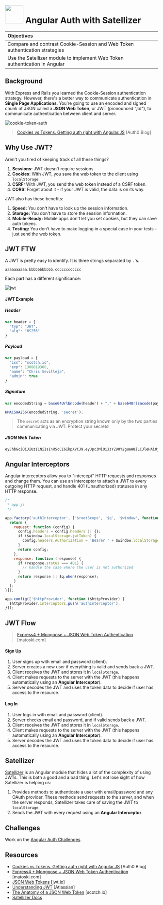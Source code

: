 # <img src="https://cloud.githubusercontent.com/assets/7833470/10899314/63829980-8188-11e5-8cdd-4ded5bcb6e36.png" height="60"> Angular Auth with Satellizer

| Objectives |
| :--- |
| Compare and contrast Cookie-Session and Web Token authentication strategies |
| Use the Satellizer module to implement Web Token authentication in Angular |

## Background

With Express and Rails you learned the Cookie-Session authentication strategy. However, there's a better way to communicate authentication in **Single Page Applications**. You're going to use an encoded and signed chunk of JSON called a **JSON Web Token**, or JWT (pronounced *"jot"*), to communicate authentication between client and server.

![cookie-token-auth](https://cloud.githubusercontent.com/assets/7833470/12523189/095e1760-c10a-11e5-9c5a-09d4bf69f2c1.png)

> <a href="https://auth0.com/blog/2014/01/07/angularjs-authentication-with-cookies-vs-token" target="_blank">Cookies vs Tokens. Getting auth right with Angular.JS</a> [Auth0 Blog]

## Why Use JWT?

Aren't you tired of keeping track of all these things?

1. **Sessions:** JWT doesn't require sessions.
2. **Cookies:** With JWT, you save the web token to the client using `localStorage`.
3. **CSRF:** With JWT, you send the web token instead of a CSRF token.
4. **CORS:** Forget about it - if your JWT is valid, the data is on its way.

JWT also has these benefits:

1. **Speed:** You don't have to look up the session information.
2. **Storage:** You don't have to store the session information.
3. **Mobile-Ready:** Mobile apps don't let you set cookies, but they can save auth tokens.
4. **Testing:** You don't have to make logging in a special case in your tests - just send the web token.

## JWT FTW

A JWT is pretty easy to identify. It is three strings separated by `.`'s.

```
aaaaaaaaaa.bbbbbbbbbbb.cccccccccccc
```

Each part has a different significance:

![jwt](https://cloud.githubusercontent.com/assets/7833470/12523476/03e23c74-c10c-11e5-9626-d0f2045b4670.png)

#### JWT Example

##### Header

```js
var header = {
  "typ": "JWT",
  "alg": "HS256"
}
```

##### Payload

```js
var payload = {
  "iss": "scotch.io",
  "exp": 1300819380,
  "name": "Chris Sevilleja",
  "admin": true
}
```

##### Signature

```js
var encodedString = base64UrlEncode(header) + "." + base64UrlEncode(payload);

HMACSHA256(encodedString, 'secret');
```

> The `secret` acts as an encryption string known only by the two parties communicating via JWT. Protect your secrets!

##### JSON Web Token

```
eyJhbGciOiJIUzI1NiIsInR5cCI6IkpXVCJ9.eyJpc3MiOiJzY290Y2guaW8iLCJleHAiOjEzMDA4MTkzODAsIm5hbWUiOiJDaHJpcyBTZXZpbGxlamEiLCJhZG1pbiI6dHJ1ZX0.03f329983b86f7d9a9f5fef85305880101d5e302afafa20154d094b229f75773
```

## Angular Interceptors

Angular interceptors allow you to "intercept" HTTP requests and responses and change them. You can use an interceptor to attach a JWT to every outgoing HTTP request, and handle 401 (Unauthorized) statuses in any HTTP response.

```js
/*
 * app.js
 */

app.factory('authInterceptor', ['$rootScope', '$q', '$window', function ($rootScope, $q, $window) {
  return {
    request: function (config) {
      config.headers = config.headers || {};
      if ($window.localStorage.jwtToken) {
        config.headers.Authorization = 'Bearer ' + $window.localStorage.jwtToken;
      }
      return config;
    },
    response: function (response) {
      if (response.status === 401) {
        // handle the case where the user is not authorized
      }
      return response || $q.when(response);
    }
  };
}]);

app.config(['$httpProvider', function ($httpProvider) {
  $httpProvider.interceptors.push('authInterceptor');
}]);
```

## JWT Flow

> <a href="http://blog.matoski.com/articles/jwt-express-node-mongoose" target="_blank">Express4 + Mongoose + JSON Web Token Authentication</a> [matoski.com]

#### Sign Up

1. User signs up with email and password (client).
2. Server creates a new user if everything is valid and sends back a JWT.
3. Client receives the JWT and stores it in   `localStorage`.
4. Client makes requests to the server with the JWT (this happens automatically using an **Angular Interceptor**).
5. Server decodes the JWT and uses the token data to decide if user has access to the resource.

#### Log In

1. User logs in with email and password (client).
2. Server checks email and password, and if valid sends back a JWT.
3. Client receives the JWT and stores it in `localStorage`.
4. Client makes requests to the server with the JWT (this happens automatically using an **Angular Interceptor**).
5. Server decodes the JWT and uses the token data to decide if user has access to the resource.

## Satellizer

<a href="https://github.com/sahat/satellizer" target="_blank">Satellizer</a> is an Angular module that hides a lot of the complexity of using JWTs. This is both a good and a bad thing. Let's not lose sight of how Satellizer is helping us:

1. Provides methods to authenticate a user with email/password and any OAuth provider. These methods send requests to the server, and when the server responds, Satellizer takes care of saving the JWT to `localStorage`.
2. Sends the JWT with every request using an **Angular Interceptor**.

## Challenges

Work on the <a href="https://github.com/sf-wdi-24/angular_auth" target="_blank">Angular Auth Challenges</a>.

## Resources

* <a href="https://auth0.com/blog/2014/01/07/angularjs-authentication-with-cookies-vs-token" target="_blank">Cookies vs Tokens. Getting auth right with Angular.JS</a> [Auth0 Blog]
* <a href="http://blog.matoski.com/articles/jwt-express-node-mongoose" target="_blank">Express4 + Mongoose + JSON Web Token Authentication</a> [matoski.com]
* <a href="http://jwt.io" target="_blank">JSON Web Tokens</a> [jwt.io]
* <a href="https://developer.atlassian.com/static/connect/docs/latest/concepts/understanding-jwt.html" target="_blank">Understanding JWT</a> [Atlassian]
* <a href="https://scotch.io/tutorials/the-anatomy-of-a-json-web-token" target="_blank">The Anatomy of a JSON Web Token</a> [scotch.io]
* <a href="https://github.com/sahat/satellizer" target="_blank">Satellizer Docs</a>
